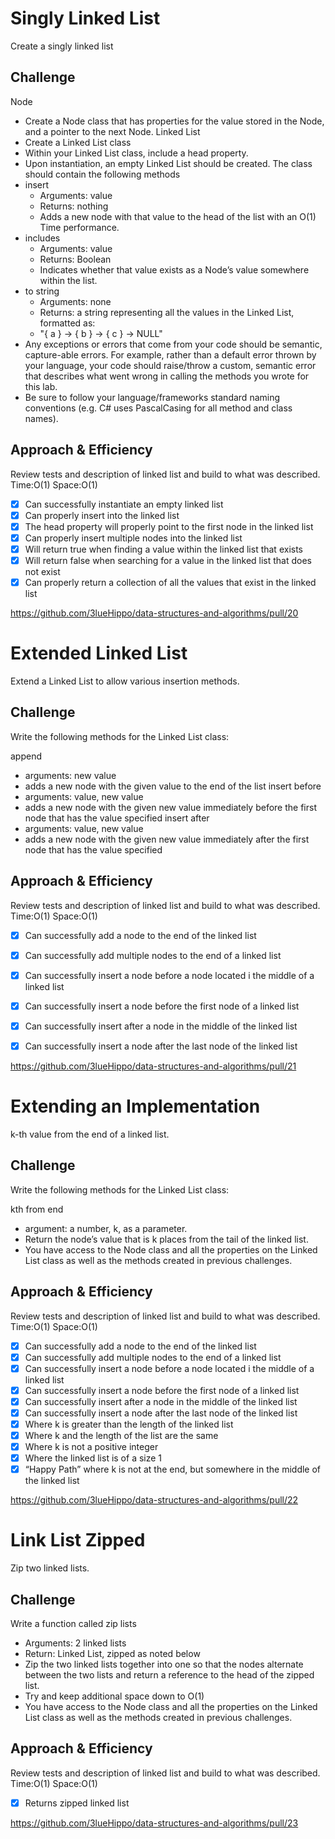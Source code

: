 # Singly Linked List
Create a singly linked list
## Challenge
Node
- Create a Node class that has properties for the value stored in the Node, and a pointer to the next Node.
Linked List
- Create a Linked List class
- Within your Linked List class, include a head property.
- Upon instantiation, an empty Linked List should be created.
The class should contain the following methods
- insert
    - Arguments: value
    - Returns: nothing
    - Adds a new node with that value to the head of the list with an O(1) Time performance.
- includes
    - Arguments: value
    - Returns: Boolean
    - Indicates whether that value exists as a Node’s value somewhere within the list.
- to string
    - Arguments: none
    - Returns: a string representing all the values in the Linked List, formatted as:
    - "{ a } -> { b } -> { c } -> NULL"
- Any exceptions or errors that come from your code should be semantic, capture-able errors. For example, rather than a default error thrown by your language, your code should raise/throw a custom, semantic error that describes what went wrong in calling the methods you wrote for this lab.
- Be sure to follow your language/frameworks standard naming conventions (e.g. C# uses PascalCasing for all method and class names).

## Approach & Efficiency
<!-- What approach did you take? Why? What is the Big O space/time for this approach? -->
Review tests and description of linked list and build to what was described. Time:O(1) Space:O(1)

- [x] Can successfully instantiate an empty linked list
- [x] Can properly insert into the linked list
- [x] The head property will properly point to the first node in the linked list
- [x] Can properly insert multiple nodes into the linked list
- [x] Will return true when finding a value within the linked list that exists
- [x] Will return false when searching for a value in the linked list that does not exist
- [x] Can properly return a collection of all the values that exist in the linked list

https://github.com/3lueHippo/data-structures-and-algorithms/pull/20

# Extended Linked List
Extend a Linked List to allow various insertion methods.
## Challenge
Write the following methods for the Linked List class:

append
- arguments: new value
- adds a new node with the given value to the end of the list
insert before
- arguments: value, new value
- adds a new node with the given new value immediately before the first node that has the value specified
insert after
- arguments: value, new value
- adds a new node with the given new value immediately after the first node that has the value specified

## Approach & Efficiency
<!-- What approach did you take? Why? What is the Big O space/time for this approach? -->
Review tests and description of linked list and build to what was described. Time:O(1) Space:O(1)

- [x] Can successfully add a node to the end of the linked list
- [x] Can successfully add multiple nodes to the end of a linked list
- [x] Can successfully insert a node before a node located i the middle of a linked list
- [x] Can successfully insert a node before the first node of a linked list
- [x] Can successfully insert after a node in the middle of the linked list
- [x] Can successfully insert a node after the last node of the linked list


https://github.com/3lueHippo/data-structures-and-algorithms/pull/21

# Extending an Implementation
k-th value from the end of a linked list.
## Challenge
Write the following methods for the Linked List class:

kth from end
- argument: a number, k, as a parameter.
- Return the node’s value that is k places from the tail of the linked list.
- You have access to the Node class and all the properties on the Linked List class as well as the methods created in previous challenges.

## Approach & Efficiency
<!-- What approach did you take? Why? What is the Big O space/time for this approach? -->
Review tests and description of linked list and build to what was described. Time:O(1) Space:O(1)

- [x] Can successfully add a node to the end of the linked list
- [x] Can successfully add multiple nodes to the end of a linked list
- [x] Can successfully insert a node before a node located i the middle of a linked list
- [x] Can successfully insert a node before the first node of a linked list
- [x] Can successfully insert after a node in the middle of the linked list
- [x] Can successfully insert a node after the last node of the linked list
- [x] Where k is greater than the length of the linked list
- [x] Where k and the length of the list are the same
- [x] Where k is not a positive integer
- [x] Where the linked list is of a size 1
- [x] “Happy Path” where k is not at the end, but somewhere in the middle of the linked list

https://github.com/3lueHippo/data-structures-and-algorithms/pull/22

# Link List Zipped
Zip two linked lists.
## Challenge
Write a function called zip lists

- Arguments: 2 linked lists
- Return: Linked List, zipped as noted below
- Zip the two linked lists together into one so that the nodes alternate between the two lists and return a reference to the head of the zipped list.
- Try and keep additional space down to O(1)
- You have access to the Node class and all the properties on the Linked List class as well as the methods created in previous challenges.

## Approach & Efficiency
<!-- What approach did you take? Why? What is the Big O space/time for this approach? -->
Review tests and description of linked list and build to what was described. Time:O(1) Space:O(1)

- [x] Returns zipped linked list

https://github.com/3lueHippo/data-structures-and-algorithms/pull/23

